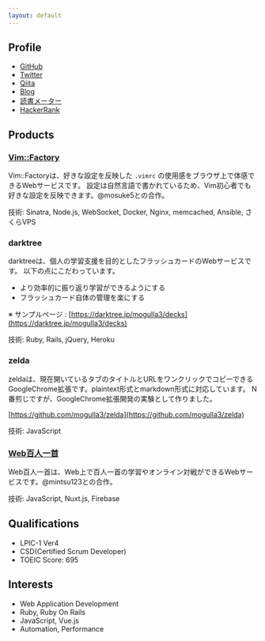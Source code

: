 ```yaml
---
layout: default
---
```


## Profile

- [GitHub](https://github.com/mogulla3)
- [Twitter](https://twitter.com/mogulla3)
- [Qiita](https://qiita.com/mogulla3)
- [Blog](https://www.mogulla3.tech)
- [読書メーター](https://bookmeter.com/users/652493)
- [HackerRank](https://www.hackerrank.com/mogulla3?hr_r=1)

## Products

### [Vim::Factory](http://vimfactory.com)

Vim::Factoryは、好きな設定を反映した `.vimrc` の使用感をブラウザ上で体感できるWebサービスです。
設定は自然言語で書かれているため、Vim初心者でも好きな設定を反映できます。@mosuke5との合作。

技術: Sinatra, Node.js, WebSocket, Docker, Nginx, memcached, Ansible, さくらVPS

### darktree

darktreeは、個人の学習支援を目的としたフラッシュカードのWebサービスです。
以下の点にこだわっています。

- より効率的に振り返り学習ができるようにする
- フラッシュカード自体の管理を楽にする

※ サンプルページ : [https://darktree.jp/mogulla3/decks](https://darktree.jp/mogulla3/decks)

技術: Ruby, Rails, jQuery, Heroku

### zelda

zeldaは、現在開いているタブのタイトルとURLをワンクリックでコピーできるGoogleChrome拡張です。plaintext形式とmarkdown形式に対応しています。
N番煎じですが、GoogleChrome拡張開発の実験として作りました。

[https://github.com/mogulla3/zelda](https://github.com/mogulla3/zelda)

技術: JavaScript

### [Web百人一首](https://web-isshu.motsunabe.world)

Web百人一首は、Web上で百人一首の学習やオンライン対戦ができるWebサービスです。@mintsu123との合作。

技術: JavaScript, Nuxt.js, Firebase

## Qualifications

- LPIC-1 Ver4
- CSD(Certified Scrum Developer)
- TOEIC Score: 695

## Interests

- Web Application Development
- Ruby, Ruby On Rails
- JavaScript, Vue.js
- Automation, Performance
